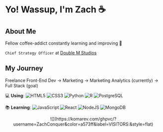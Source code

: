 # Yo! Wassup, I'm Zach ☕️

## **About Me** 
Fellow coffee-addict constantly learning and improving 🧠 

`Chief Strategy Officer` at [Double M Studios](https://doublemstudios.com/) 

## My Journey
Freelance Front-End Dev → Marketing → Marketing Analytics (currently) → Full Stack (goal) 

💻 **Using**: ![HTML5](https://img.shields.io/badge/HTML5-E34F26?logo=html5&logoColor=fff&style=flat) ![CSS3](https://img.shields.io/badge/CSS3-1572B6?logo=css3&logoColor=fff&style=flat) ![Python](https://img.shields.io/badge/Python-3776AB?logo=python&logoColor=fff&style=flat) ![R](https://img.shields.io/badge/R-276DC3?logo=r&logoColor=fff&style=flat) ![PostgreSQL](https://img.shields.io/badge/PostgreSQL-4169E1?logo=postgresql&logoColor=fff&style=flat) 

📚 **Learning**: ![JavaScript](https://img.shields.io/badge/JavaScript-F7DF1E?logo=javascript&logoColor=000&style=flat) ![React](https://img.shields.io/badge/React-61DAFB?logo=react&logoColor=000&style=flat) ![NodeJS](https://img.shields.io/badge/Node.js-393?logo=nodedotjs&logoColor=fff&style=flat) ![MongoDB](https://img.shields.io/badge/MongoDB-47A248?logo=mongodb&logoColor=fff&style=flat) 

<div align = "center"> ![](https://komarev.com/ghpvc/?username=ZachConquer&color=a573ff&label=VISITORS:&style=flat) </div>